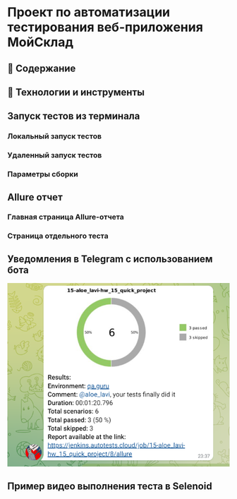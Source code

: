 # Проект по автоматизации тестирования веб-приложения МойСклад

## :page_with_curl:	Содержание

## :rocket: Технологии и инструменты



## 	Запуск тестов из терминала

### Локальный запуск тестов

### Удаленный запуск тестов

### Параметры сборки

## Allure отчет

### Главная страница Allure-отчета

### Страница отдельного теста

## Уведомления в Telegram с использованием бота

<p align="center">
<img title="Telegram Notifications" src="images/pictures/telegram.png">
</p>

## Пример видео выполнения теста в Selenoid
